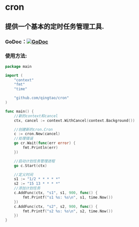# cron
## 提供一个基本的定时任务管理工具.
### GoDoc：[![GoDoc](https://godoc.org/github.com/qingtao/cron?status.svg)](https://godoc.org/github.com/qingtao/cron)
### 使用方法:
```go
package main

import (
    "context"
    "fmt"
    "time"

    "github.com/qingtao/cron"
)

func main() {
    //新的context和cancel
    ctx, cancel := context.WithCancel(context.Background())

    //创建新的cron.Cron
    c := cron.New(cancel)
    //处理错误
    go cr.Wait(func(err error) {
        fmt.Println(err)
    })

    //启动计划任务管理进程
    go c.Start(ctx)

    //定义时间
    s1 := "1/2 * * * * *"
    s2 := "15 13 * * * *"
    //添加计划任务
    c.AddFunc(ctx, "s1", s1, 900, func() {
        fmt.Printf("s1 %s: %s\n", s1, time.Now())
    })
    c.AddFunc(ctx, "s2", s2, 900, func() {
        fmt.Printf("s2 %s: %s\n", s2, time.Now())
    })
}
```

